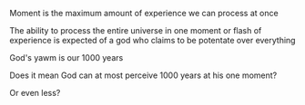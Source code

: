 Moment is the maximum amount of experience we can process at once

The ability to process the entire universe in one moment or flash of experience is expected of a god who claims to be potentate over everything 

God's yawm is our 1000 years

Does it mean God can at most perceive 1000 years at his one moment?

Or even less?
